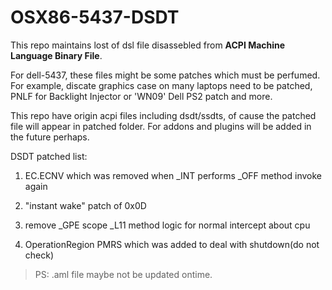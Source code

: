 # OSX86-5437-DSDT

This repo maintains lost of dsl file disassebled from **ACPI Machine Language Binary File**.

For dell-5437, these files might be some patches which must be perfumed. For
example, discate graphics case on many laptops need to be patched, PNLF for
Backlight Injector or 'WN09' Dell PS2 patch and more.

This repo have origin acpi files including dsdt/ssdts, of cause the patched
file will appear in patched folder. For addons and plugins will be added in the
future perhaps.

DSDT patched list:

1. EC.ECNV which was removed when _INT performs _OFF method invoke again

1. "instant wake" patch of 0x0D 

1. remove _GPE scope _L11 method logic for normal intercept about cpu

1. OperationRegion PMRS which was added to deal with shutdown(do not check)

> PS: .aml file maybe not be updated ontime.
